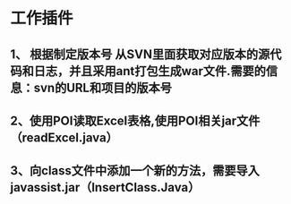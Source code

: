 # 工作插件
## 1、 根据制定版本号 从SVN里面获取对应版本的源代码和日志，并且采用ant打包生成war文件.需要的信息：svn的URL和项目的版本号
## 2、使用POI读取Excel表格,使用POI相关jar文件（readExcel.java）
## 3、向class文件中添加一个新的方法，需要导入javassist.jar（InsertClass.Java）
